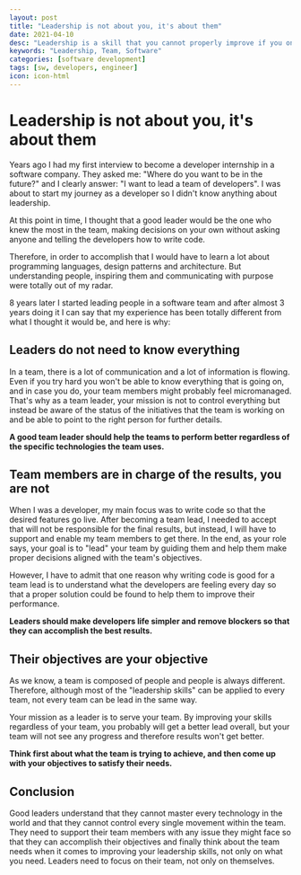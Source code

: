 ```yaml
---
layout: post
title: "Leadership is not about you, it's about them"
date: 2021-04-10
desc: "Leadership is a skill that you cannot properly improve if you only focus about yourself when leading a team."
keywords: "Leadership, Team, Software"
categories: [software development]
tags: [sw, developers, engineer]
icon: icon-html
---
```

# Leadership is not about you, it's about them

Years ago I had my first interview to become a developer internship in a software company. They asked me: "Where do you want to be in the future?" and I clearly answer: "I want to lead a team of developers". I was about to start my journey as a developer so I didn't know anything about leadership.

At this point in time, I thought that a good leader would be the one who knew the most in the team, making decisions on your own without asking anyone and telling the developers how to write code.

Therefore, in order to accomplish that I would have to learn a lot about programming languages, design patterns and architecture. But understanding people, inspiring them and communicating with purpose were totally out of my radar.

8 years later I started leading people in a software team and after almost 3 years doing it I can say that my experience has been totally different from what I thought it would be, and here is why:

## Leaders do not need to know everything

In a team, there is a lot of communication and a lot of information is flowing. Even if you try hard you won't be able to know everything that is going on, and in case you do, your team members might probably feel micromanaged. That's why as a team leader, your mission is not to control everything but instead be aware of the status of the initiatives that the team is working on and be able to point to the right person for further details.

<b>A good team leader should help the teams to perform better regardless of the specific technologies the team uses.</b>

## Team members are in charge of the results, you are not

When I was a developer, my main focus was to write code so that the desired features go live. After becoming a team lead, I needed to accept that will not be responsible for the final results, but instead, I will have to support and enable my team members to get there. In the end, as your role says, your goal is to "lead" your team by guiding them and help them make proper decisions aligned with the team's objectives.

However, I have to admit that one reason why writing code is good for a team lead is to understand what the developers are feeling every day so that a proper solution could be found to help them to improve their performance.

<b>Leaders should make developers life simpler and remove blockers so that they can accomplish the best results.</b>

## Their objectives are your objective
As we know, a team is composed of people and people is always different. Therefore, although most of the "leadership skills" can be applied to every team, not every team can be lead in the same way.

Your mission as a leader is to serve your team. By improving your skills regardless of your team, you probably will get a better lead overall, but your team will not see any progress and therefore results won't get better.

<b>Think first about what the team is trying to achieve, and then come up with your objectives to satisfy their needs.</b>

## Conclusion
Good leaders understand that they cannot master every technology in the world and that they cannot control every single movement within the team. They need to support their team members with any issue they might face so that they can accomplish their objectives and finally think about the team needs when it comes to improving your leadership skills, not only on what you need.
Leaders need to focus on their team, not only on themselves.
